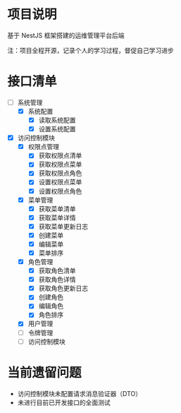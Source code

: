 # 项目说明

基于 NestJS 框架搭建的运维管理平台后端

注：项目全程开源，记录个人的学习过程，督促自己学习进步

# 接口清单

- [ ] 系统管理
  - [x] 系统配置
    - [x] 读取系统配置
    - [x] 设置系统配置
- [x] 访问控制模块
  - [x] 权限点管理
    - [x] 获取权限点清单
    - [x] 获取权限点菜单
    - [x] 获取权限点角色
    - [x] 设置权限点菜单
    - [x] 设置权限点角色
  - [x] 菜单管理
    - [x] 获取菜单清单
    - [x] 获取菜单详情
    - [x] 获取菜单更新日志
    - [x] 创建菜单
    - [x] 编辑菜单
    - [x] 菜单排序
  - [x] 角色管理
    - [x] 获取角色清单
    - [x] 获取角色详情
    - [x] 获取角色更新日志
    - [x] 创建角色
    - [x] 编辑角色
    - [x] 角色排序
  - [x] 用户管理
  - [ ] 令牌管理
  - [ ] 访问控制模块

# 当前遗留问题

- 访问控制模块未配置请求消息验证器（DTO）
- 未进行目前已开发接口的全面测试
